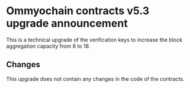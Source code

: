 # Ommyochain contracts v5.3 upgrade announcement

<!-- markdownlint-disable MD034 -->

This is a technical upgrade of the verification keys to increase the block aggregation capacity from 8 to 18.

## Changes

This upgrade does not contain any changes in the code of the contracts.
